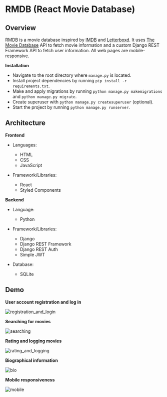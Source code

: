 # RMDB (React Movie Database)

## Overview

RMDB is a movie database inspired by [IMDB](https://www.imdb.com/) and [Letterboxd](https://letterboxd.com/). It uses [The Movie Database](https://www.themoviedb.org/) API to fetch movie information and a custom Django REST Framework API to fetch user information. All web pages are mobile-responsive.

**Installation**

- Navigate to the root directory where `manage.py` is located.
- Install project dependencies by running `pip install -r requirements.txt`.
- Make and apply migrations by running `python manage.py makemigrations` and `python manage.py migrate`.
- Create superuser with `python manage.py createsuperuser` (optional). 
- Start the project by running `python manage.py runserver`.

## Architecture

**Frontend**

- Languages:
  - HTML
  - CSS
  - JavaScript

- Framework/Libraries:
  - React
  - Styled Components

**Backend**

- Language:
  - Python

- Framework/Libraries:
  - Django
  - Django REST Framework
  - Django REST Auth
  - Simple JWT

- Database:
  - SQLite

## Demo

**User account registration and log in**

![registration_and_login](https://user-images.githubusercontent.com/68667158/164564426-8faa3763-f9a9-4dc9-9975-2e19873b4ec4.gif)

**Searching for movies**

![searching](https://user-images.githubusercontent.com/68667158/164565175-e615feba-9393-4c18-8270-78fddcd28a02.gif)

**Rating and logging movies**

![rating_and_logging](https://user-images.githubusercontent.com/68667158/164565194-6a3465b6-cd63-4a4a-965a-e0aa72616c7a.gif)

**Biographical information**

![bio](https://user-images.githubusercontent.com/68667158/164567805-e4625262-d4a2-4cdc-af4b-3c4caafb6036.gif)

**Mobile responsiveness**

![mobile](https://user-images.githubusercontent.com/68667158/164568112-2edf7a94-903d-4aed-9f6b-e00ff4457847.gif)
